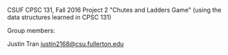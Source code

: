 CSUF CPSC 131, Fall 2016
Project 2
"Chutes and Ladders Game" (using the data structures learned in CPSC 131)

Group members:

Justin Tran   justin2168@csu.fullerton.edu
